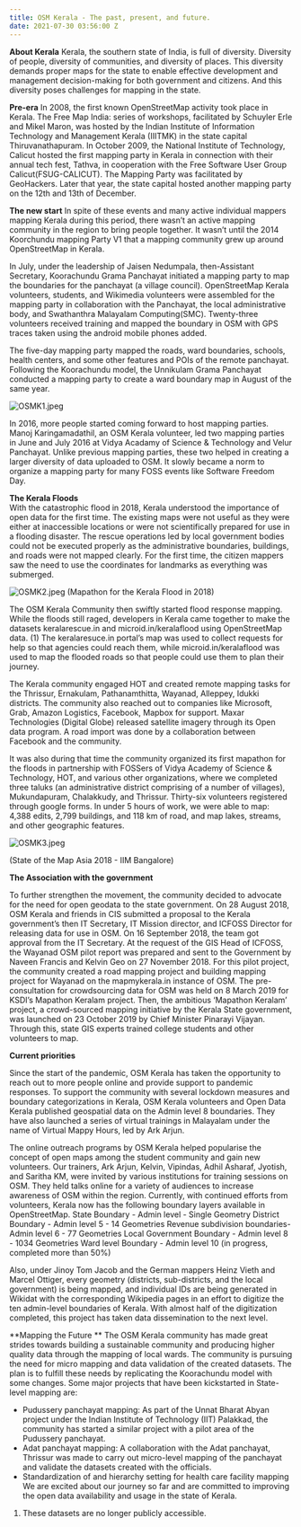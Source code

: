 ```yaml
---
title: OSM Kerala - The past, present, and future.
date: 2021-07-30 03:56:00 Z
---
```


**About Kerala**
Kerala, the southern state of India, is full of diversity. Diversity of people, diversity of communities, and diversity of places. This diversity demands proper maps for the state to enable effective development and management decision-making for both government and citizens. And this diversity poses challenges for mapping in the state.

**Pre-era**
In 2008, the first known OpenStreetMap activity took place in Kerala. The Free Map India: series of workshops, facilitated by Schuyler Erle and Mikel Maron, was hosted by the Indian Institute of Information Technology and Management Kerala (IIITMK) in the state capital Thiruvanathapuram. In October 2009, the National Institute of Technology, Calicut hosted the first mapping party in Kerala in connection with their annual tech fest, Tathva, in cooperation with the Free Software User Group Calicut(FSUG-CALICUT). The Mapping Party was facilitated by GeoHackers. Later that year, the state capital hosted another mapping party on the 12th and 13th of December.  

**The new start**
In spite of these events and many active individual mappers mapping Kerala during this period, there wasn’t an active mapping community in the region to bring people together. It wasn’t until the 2014 Koorchundu mapping Party V1 that a mapping community grew up around OpenStreetMap in Kerala. 

In July, under the leadership of Jaisen Nedumpala, then-Assistant Secretary, Koorachundu Grama Panchayat initiated a mapping party to map the boundaries for the panchayat (a village council). OpenStreetMap Kerala volunteers, students, and Wikimedia volunteers were assembled for the mapping party in collaboration with the Panchayat, the local administrative body, and  Swathanthra Malayalam Computing(SMC). Twenty-three volunteers received training and mapped the boundary in OSM with GPS traces taken using the android mobile phones added. 

The five-day mapping party mapped the roads, ward boundaries, schools, health centers, and some other features and POIs of the remote panchayat. Following the Koorachundu model, the Unnikulam Grama Panchayat conducted a mapping party to create a ward boundary map in August of the same year. 

![OSMK1.jpeg](/uploads/OSMK1.jpeg)

In 2016, more people started coming forward to host mapping parties. Manoj Karingamadathil, an OSM Kerala volunteer, led two mapping parties in June and July 2016 at Vidya Acadamy of Science & Technology and Velur Panchayat. Unlike previous mapping parties, these two helped in creating a larger diversity of data uploaded to OSM. It slowly became a norm to organize a mapping party for many FOSS events like Software Freedom Day.

**The Kerala Floods**  
With the catastrophic flood in 2018, Kerala understood the importance of open data for the first time. The existing maps were not useful as they were either at inaccessible locations or were not scientifically prepared for use in a flooding disaster. The rescue operations led by local government bodies could not be executed properly as the administrative boundaries, buildings, and roads were not mapped clearly. For the first time, the citizen mappers saw the need to use the coordinates for landmarks as everything was submerged.

![OSMK2.jpeg](/uploads/OSMK2.jpeg)
(Mapathon for the Kerala Flood in 2018)

The OSM Kerala Community then swiftly started flood response mapping. While the floods still raged, developers in Kerala came together to make the datasets keralarescue.in and microid.in/keralaflood using OpenStreetMap data. (1) The keralaresuce.in portal’s map was used to collect requests for help so that agencies could reach them, while microid.in/keralaflood was used to map the flooded roads so that people could use them to plan their journey. 

The Kerala community engaged HOT and created remote mapping tasks for the Thrissur, Ernakulam, Pathanamthitta, Wayanad, Alleppey, Idukki districts. The community also reached out to companies like Microsoft, Grab, Amazon Logistics, Facebook, Mapbox for support. Maxar Technologies (Digital Globe) released satellite imagery through its Open data program. A road import was done by a collaboration between Facebook and the community.


It was also during that time the community organized its first mapathon for the floods in partnership with FOSSers of Vidya Academy of Science & Technology, HOT, and various other organizations, where we completed three taluks (an administrative district comprising of a number of villages), Mukundapuram, Chalakkudy, and Thrissur. Thirty-six volunteers registered through google forms. In under 5 hours of work, we were able to map: 4,388 edits, 2,799 buildings, and 118 km of road, and map lakes, streams, and other geographic features.

![OSMK3.jpeg](/uploads/OSMK3.jpeg)

(State of the Map Asia 2018 - IIM Bangalore)


**The Association with the government** 

To further strengthen the movement, the community decided to advocate for the need for open geodata to the state government. On 28 August 2018, OSM Kerala and friends in CIS submitted a proposal to the Kerala government’s then IT Secretary, IT Mission director, and ICFOSS Director for releasing data for use in OSM. On 16 September 2018, the team got approval from the IT Secretary. 
At the request of the GIS Head of ICFOSS, the Wayanad OSM pilot report was prepared and sent to the Government by Naveen Francis and Kelvin Geo on 27 November 2018. For this pilot project, the community created a road mapping project and building mapping project for Wayanad on the mapmykerala.in instance of OSM.
The pre-consultation for crowdsourcing data for OSM was held on 8 March 2019 for KSDI’s Mapathon Keralam project. Then, the ambitious ‘Mapathon Keralam’ project, a crowd-sourced mapping initiative by the Kerala State government, was launched on 23 October 2019 by Chief Minister Pinarayi Vijayan. Through this, state GIS experts trained college students and other volunteers to map. 

**Current priorities**

Since the start of the pandemic, OSM Kerala has taken the opportunity to reach out to more people online and provide support to pandemic responses. To support the community with several lockdown measures and boundary categorizations in Kerala, OSM Kerala volunteers and Open Data Kerala published geospatial data on the Admin level 8 boundaries.  They have also launched a series of virtual trainings in Malayalam under the name of Virtual Mappy Hours, led by Ark Arjun. 


The online outreach programs by OSM Kerala helped popularise the concept of open maps among the student community and gain new volunteers. Our trainers, Ark Arjun, Kelvin, Vipindas, Adhil Asharaf, Jyotish, and Saritha KM, were invited by various institutions for training sessions on OSM. They held talks online for a variety of audiences to increase awareness of OSM within the region.
Currently, with continued efforts from volunteers, Kerala now has the following boundary layers available in OpenStreetMap.
State Boundary - Admin level - Single Geometry
District Boundary - Admin level 5 - 14 Geometries
Revenue subdivision boundaries- Admin level 6 - 77 Geometries
Local Government Boundary - Admin level 8 - 1034 Geometries
Ward level Boundary - Admin level 10 (in progress, completed more than 50%)

Also, under Jinoy Tom Jacob and the German mappers Heinz Vieth and Marcel Ottiger, every geometry (districts, sub-districts, and the local government) is being mapped, and individual IDs are being generated in Wikidat with the corresponding Wikipedia pages in an effort to digitize the ten admin-level boundaries of Kerala.  With almost half of the digitization completed, this project has taken data dissemination to the next level.






**Mapping the Future **
The OSM Kerala community has made great strides towards building a sustainable community and producing higher quality data through the mapping of local wards. The community is pursuing the need for micro mapping and data validation of the created datasets. The plan is to fulfill these needs by replicating the Koorachundu model with some changes. Some major projects that have been kickstarted in State-level mapping are:
* Pudussery panchayat mapping: As part of the Unnat Bharat Abyan project under the Indian Institute of Technology (IIT) Palakkad, the community has started a similar project with a pilot area of the Pudussery panchayat. 
* Adat panchayat mapping: A collaboration with the Adat panchayat, Thrissur was made to carry out micro-level mapping of the panchayat and validate the datasets created with the officials. 
* Standardization of and hierarchy setting for health care facility mapping 
We are excited about our journey so far and are committed to improving the open data availability and usage in the state of Kerala.

1. These datasets are no longer publicly accessible.


